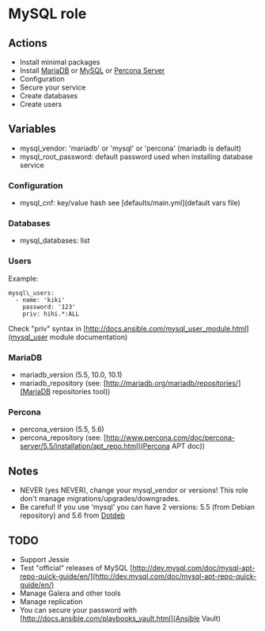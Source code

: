 MySQL role
==========

Actions
-------

- Install minimal packages
- Install [MariaDB](https://mariadb.org) or [MySQL](http://www.mysql.com) or [Percona Server](http://www.percona.com/software/percona-server)
- Configuration
- Secure your service
- Create databases
- Create users

Variables
---------

- mysql\_vendor: 'mariadb' or 'mysql' or 'percona' (mariadb is default)
- mysql\_root\_password: default password used when installing database service

### Configuration

- mysql\_cnf: key/value hash see [defaults/main.yml](default vars file)

### Databases

- mysql\_databases: list

### Users

Example:

```
mysql\_users:
  - name: 'kiki'
    password: '123'
    priv: hihi.*:ALL
```

Check "priv" syntax in [http://docs.ansible.com/mysql_user_module.html](mysql_user module documentation)


### MariaDB

- mariadb\_version (5.5, 10.0, 10.1)
- mariadb\_repository (see: [http://mariadb.org/mariadb/repositories/](MariaDB repositories tool))

### Percona

- percona\_version (5.5, 5.6)
- percona\_repository (see: [http://www.percona.com/doc/percona-server/5.5/installation/apt_repo.html](Percona APT doc))

Notes
-----

- NEVER (yes NEVER), change your mysql\_vendor or versions! This role don't manage migrations/upgrades/downgrades.
- Be careful! If you use 'mysql' you can have 2 versions: 5.5 (from Debian repository) and 5.6 from [Dotdeb](https://www.dotdeb.org)

TODO
----

- Support Jessie
- Test "official" releases of MySQL [http://dev.mysql.com/doc/mysql-apt-repo-quick-guide/en/](http://dev.mysql.com/doc/mysql-apt-repo-quick-guide/en/)
- Manage Galera and other tools
- Manage replication
- You can secure your password with [http://docs.ansible.com/playbooks_vault.html](Ansible Vault)
